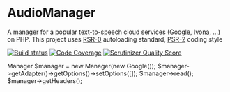 AudioManager
============

A manager for a popular text-to-speech cloud services ([Google](https://translate.google.com/), [Ivona](https://www.ivona.com/), ...) on PHP. This project uses [RSR-0](http://www.php-fig.org/psr/psr-0/) autoloading standard,
[PSR-2](http://www.php-fig.org/psr/psr-2/) coding style

[![Build status](https://travis-ci.org/newage/AudioManager.svg?branch=master)](https://travis-ci.org/newage/AudioManager)
[![Code Coverage](https://scrutinizer-ci.com/g/newage/AudioManager/badges/coverage.png?b=master)](https://scrutinizer-ci.com/g/newage/AudioManager/?branch=develop)
[![Scrutinizer Quality Score](https://scrutinizer-ci.com/g/newage/AudioManager/badges/quality-score.png?b=master)](https://scrutinizer-ci.com/g/newage/AudioManager/)

Manager
$manager = new Manager(new Google());
$manager->getAdapter()->getOptions()->setOptions([]);
$manager->read();
$manager->getHeaders();

